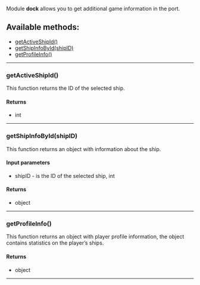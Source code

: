 Module **dock** allows you to get additional game information in the port.

## Available methods:

- [getActiveShipId()](#getActiveShipId)
- [getShipInfoById(shipID)](#getShipInfoByIdshipID)
- [getProfileInfo()](#getProfileInfo)

---

### getActiveShipId()
This function returns the ID of the selected ship.

#### Returns
- int

---

### getShipInfoById(shipID)
This function returns an object with information about the ship. 

#### Input parameters
- shipID - is the ID of the selected ship, int

#### Returns
- object

---

### getProfileInfo()
This function returns an object with player profile information, the object contains statistics on the player’s ships.

#### Returns
- object

---
